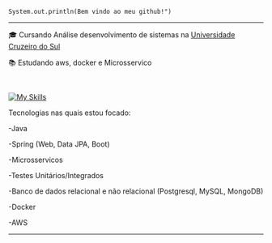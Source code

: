 <code>System.out.println(Bem vindo ao meu github!")</code>
<hr>

<p>🎓 Cursando Análise desenvolvimento de sistemas na <a href="https://www.cruzeirodosul.edu.br/" target="blank_">Universidade Cruzeiro do Sul</a></p>
<p>📚 Estudando aws, docker e Microsservico</p>
<br>


[![My Skills](https://skillicons.dev/icons?i=java,spring,mysql,docker,mongodb)](https://skillicons.dev)

Tecnologias nas quais estou focado:
<p>-Java</p> 
<p>-Spring (Web, Data JPA, Boot)</p>
<p>-Microsservicos</p>
<p>-Testes Unitários/Integrados</p>
<p>-Banco de dados relacional e não relacional (Postgresql, MySQL, MongoDB)</p>
<p>-Docker</p>
<p>-AWS</p>


<hr>





